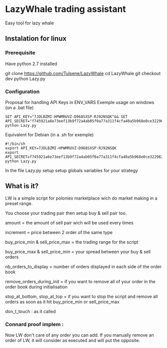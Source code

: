 # LazyWhale trading assistant

Easy tool for lazy whale

## Instalation for linux
### Prerequisite

Have python 2.7 installed

git clone https://github.com/Tulsene/LazyWhale
cd LazyWhale
git checkout dev
python Lazy.py

### Configuration

Proposal for handling API Keys in ENV_VARS
Exemple usage on windows (on a .bat file)

```
SET API_KEY="7JDLBZMI-HPWMRUVZ-D968SXSP-RJ92NSQK"&& SET API_SECRET="f745921a6e73eef13b9f72a4ab05f0a77a311f4cfa40a5b968e0ce3229626471cf4b832627791eb1c5e4352e7770dbd684d75d78f2acf3aa8fdb9ed21b63119"&& python Lazy.py
```

Equivalent for Debian (in a .sh for exemple)

```
#!/bin/sh
export API_KEY=7JDLBZMI-HPWMRUVZ-D968SXSP-RJ92NSQK
export API_SECRET=f745921a6e73eef13b9f72a4ab05f0a77a311f4cfa40a5b968e0ce3229626471cf4b832627791eb1c5e4352e7770dbd684d75d78f2acf3aa8fdb9ed21b63119
python Lazy.py
```

In the file Lazy.py setup setup globals variables for your strategy

## What is it?

LW is a simple script for poloniex marketplace wich do market making in a preset range. 

You choose your trading pair then setup buy & sell pair too.

amount = the amount of sell pair wich will be used every times

increment = price between 2 order of the same type

buy_price_min & sell_price_max = the trading range for the script

buy_price_max & sell_price_min = your spread between your buy & sell orders

nb_orders_to_display = number of orders displayed in each side of the order book

remove_orders_during_init = if you want to remove all of your order in the order book during initialisation

stop_at_bottom, stop_at_top = if you want to stop the script and remove all orders as soon as it hit buy_price_min or sell_price_max

don_t_touch : as it called

### Connard proof implem :

Now LW don't care of any order you can add. If you manually remove an order of LW, it will consider as executed and will put the opposite.